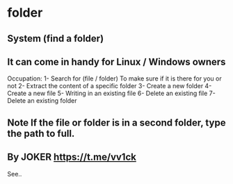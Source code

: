 # folder
System (find a folder)
-
It can come in handy for Linux / Windows owners
-
Occupation:
1- Search for (file / folder)
To make sure if it is there for you or not
2- Extract the content of a specific folder
3- Create a new folder
4- Create a new file
5- Writing in an existing file
6- Delete an existing file
7- Delete an existing folder

Note If the file or folder is in a second folder, type the path to full.
-
By JOKER https://t.me/vv1ck
-
See..
